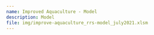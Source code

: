```yaml
---
name: Improved Aquaculture - Model
description: Model
file: img/improve-aquaculture_rrs-model_july2021.xlsm
---
```

